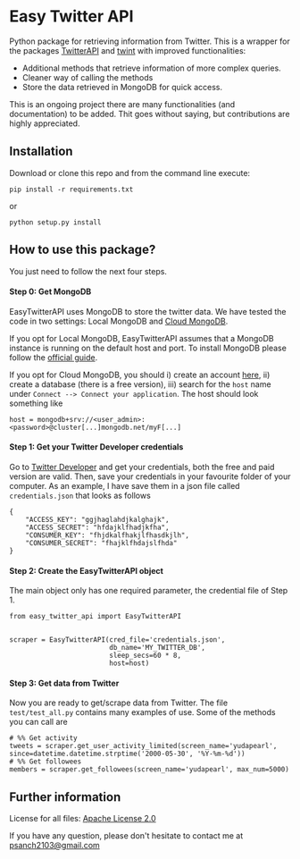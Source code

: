 # Easy Twitter API 
Python package for retrieving information from Twitter. This is a wrapper for  the 
packages [TwitterAPI](https://github.com/geduldig/TwitterAPI) and 
[twint](https://github.com/twintproject/twint) with improved functionalities:

- Additional methods that retrieve information of more complex queries.
- Cleaner way of calling the methods
- Store the data retrieved in MongoDB for quick access.


This is an ongoing project there are many functionalities (and documentation) to be added. Thit goes without saying, but contributions are highly appreciated.

## Installation

Download or clone this repo and from the command line execute: 

```
pip install -r requirements.txt
```

or 

```
python setup.py install
```

## How to use this package?
You just need to follow the next four steps.
#### Step 0: Get MongoDB

EasyTwitterAPI uses MongoDB to store the twitter data. We have tested the code in two settings: 
Local MongoDB and [Cloud MongoDB](https://www.mongodb.com/es).

If you opt for Local MongoDB,  EasyTwitterAPI assumes that a MongoDB instance is running on the default host and port. 
To install MongoDB please follow the [official guide](http://www.mongodb.org/display/DOCS/Getting+Started).

If you opt for Cloud MongoDB, you should i) create an account [here](https://www.mongodb.com/es),
 ii) create a database (there is a free version), iii) search for the `host` name under `Connect --> Connect your application`.
 The host should look something like
 ```
host = mongodb+srv://<user_admin>:<password>@cluster[...]mongodb.net/myF[...]
```
#### Step 1: Get your Twitter Developer credentials 

Go to [Twitter Developer](https://developer.twitter.com/en) and get your credentials, both the free and paid version are valid.
Then, save your credentials in your favourite folder of your computer. As an example, I have save them in a json file 
called ```credentials.json``` that looks as follows

```
{
    "ACCESS_KEY": "ggjhaglahdjkalghajk",
    "ACCESS_SECRET": "hfdajklfhadjkfha",
    "CONSUMER_KEY": "fhjdkalfhakjlfhasdkjlh",
    "CONSUMER_SECRET": "fhajklfhdajslfhda"
}
```


#### Step 2: Create the EasyTwitterAPI object
The main object only has one required parameter, the credential file of Step 1.
```
from easy_twitter_api import EasyTwitterAPI


scraper = EasyTwitterAPI(cred_file='credentials.json',
                         db_name='MY_TWITTER_DB',
                         sleep_secs=60 * 8,
                         host=host)
```


#### Step 3: Get data from Twitter
Now you are ready to get/scrape data from Twitter. The file ```test/test_all.py``` contains many examples of use. 
Some of the methods you can call are

```
# %% Get activity
tweets = scraper.get_user_activity_limited(screen_name='yudapearl',  since=datetime.datetime.strptime('2000-05-30', '%Y-%m-%d'))
# %% Get followees
members = scraper.get_followees(screen_name='yudapearl', max_num=5000)
```


## Further information
License for all files: [Apache License 2.0](LICENSE)

If you have any question, please don't hesitate to contact me at <psanch2103@gmail.com>